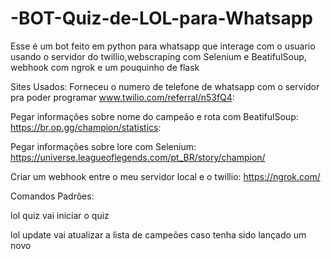 # -BOT-Quiz-de-LOL-para-Whatsapp
Esse é um bot feito em python para whatsapp que interage com o usuario usando o servidor do twillio,webscraping com Selenium e BeatifulSoup,  webhook com ngrok e um pouquinho de flask

Sites Usados:
Forneceu o numero de telefone de whatsapp com o servidor pra poder programar
www.twilio.com/referral/n53fQ4:

Pegar informações sobre nome do campeão e rota com BeatifulSoup:
https://br.op.gg/champion/statistics:

Pegar informações sobre lore com Selenium:
https://universe.leagueoflegends.com/pt_BR/story/champion/

Criar um webhook entre o meu servidor local e o twillio:
https://ngrok.com/

Comandos Padrões:

lol quiz
vai iniciar o quiz

lol update
vai atualizar a lista de campeões caso tenha sido lançado um novo
